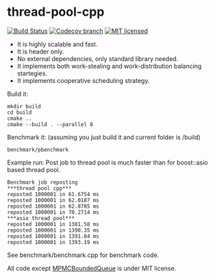 thread-pool-cpp
=================
[![Build Status](https://travis-ci.org/alfishe/thread-pool-cpp.svg?branch=master)](https://travis-ci.org/alfishe/thread-pool-cpp)
[![Codecov branch](https://img.shields.io/codecov/c/github/alfishe/thread-pool-cpp/master.svg)](https://codecov.io/gh/alfishe/thread-pool-cpp)
[![MIT licensed](https://img.shields.io/badge/license-MIT-blue.svg)](./LICENSE)

 * It is highly scalable and fast.
 * It is header only.
 * No external dependencies, only standard library needed.
 * It implements both work-stealing and work-distribution balancing startegies.
 * It implements cooperative scheduling strategy.

Build it:
```
mkdir build
cd build
cmake ..
cmake --build . --parallel 8
```

Benchmark it:
(assuming you just build it and current folder is /build)
```
benchmark/pbenchmark
```

Example run:
Post job to thread pool is much faster than for boost::asio based thread pool.

    Benchmark job reposting
    ***thread pool cpp***
    reposted 1000001 in 61.6754 ms
    reposted 1000001 in 62.0187 ms
    reposted 1000001 in 62.8785 ms
    reposted 1000001 in 70.2714 ms
    ***asio thread pool***
    reposted 1000001 in 1381.58 ms
    reposted 1000001 in 1390.35 ms
    reposted 1000001 in 1391.84 ms
    reposted 1000001 in 1393.19 ms

See benchmark/benchmark.cpp for benchmark code.

All code except [MPMCBoundedQueue](https://github.com/inkooboo/thread-pool-cpp/blob/master/include/thread_pool/mpmc_bounded_queue.hpp)
is under MIT license.

